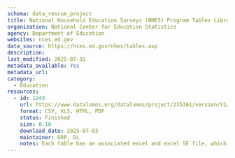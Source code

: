 ```yaml
---
schema: data_rescue_project 
title: National Household Education Surveys (NHES) Program Tables Library
organization: National Center for Education Statistics
agency: Department of Education
websites: nces.ed.gov
data_source: https://nces.ed.gov/nhes/tables.asp
description: 
last_modified: 2025-07-31
metadata_available: Yes
metadata_url: 
category:
  - Education 
resources:
  - id: 1243
    url: https://www.datalumos.org/datalumos/project/235361/version/V1/view
    format: CSV, XLS, HTML, PDF
    status: Finished
    size: 0.18
    download_date: 2025-07-03
    maintainer: DRP, DL
    notes: Each table has an associated excel and excel SE file, which are grouped together in a folder in the dataset (one folder per table).In the root folder, there is a catalog csv that provides a crosswalk between the folder names and file names and the original table titles.In addition to the tables, this project contains (1) codebooks for NHES generated in NCES datalabs and found in the NCES resource library, (2) questionnaires for NHES downloaded from the study website and (3) documentation and user manuals related to NHES found in the NCES resource library.
---
```

